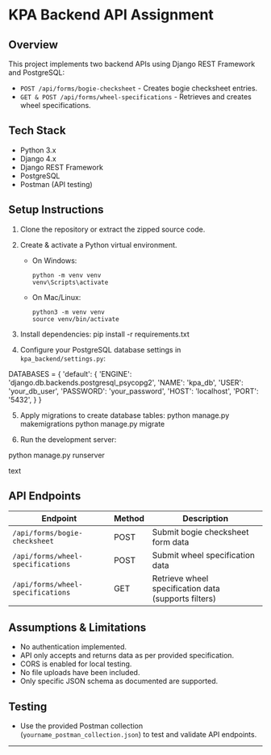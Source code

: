 
# KPA Backend API Assignment

## Overview
This project implements two backend APIs using Django REST Framework and PostgreSQL:

- `POST /api/forms/bogie-checksheet` - Creates bogie checksheet entries.
- `GET & POST /api/forms/wheel-specifications` - Retrieves and creates wheel specifications.

## Tech Stack
- Python 3.x  
- Django 4.x  
- Django REST Framework  
- PostgreSQL  
- Postman (API testing)

## Setup Instructions

1. Clone the repository or extract the zipped source code.

2. Create & activate a Python virtual environment.

   - On Windows:
     ```
     python -m venv venv
     venv\Scripts\activate
     ```
   - On Mac/Linux:
     ```
     python3 -m venv venv
     source venv/bin/activate
     ```

3. Install dependencies:
pip install -r requirements.txt

4. Configure your PostgreSQL database settings in `kpa_backend/settings.py`:

DATABASES = {
'default': {
'ENGINE': 'django.db.backends.postgresql_psycopg2',
'NAME': 'kpa_db',
'USER': 'your_db_user',
'PASSWORD': 'your_password',
'HOST': 'localhost',
'PORT': '5432',
}
}


5. Apply migrations to create database tables:
python manage.py makemigrations
python manage.py migrate

6. Run the development server:

python manage.py runserver

text

## API Endpoints

| Endpoint                           | Method | Description                            |
|----------------------------------|--------|--------------------------------------|
| `/api/forms/bogie-checksheet`    | POST   | Submit bogie checksheet form data    |
| `/api/forms/wheel-specifications`| POST   | Submit wheel specification data      |
| `/api/forms/wheel-specifications`| GET    | Retrieve wheel specification data (supports filters) |

## Assumptions & Limitations

- No authentication implemented.
- API only accepts and returns data as per provided specification.
- CORS is enabled for local testing.
- No file uploads have been included.
- Only specific JSON schema as documented are supported.

## Testing

- Use the provided Postman collection (`yourname_postman_collection.json`) to test and validate API endpoints.

---

